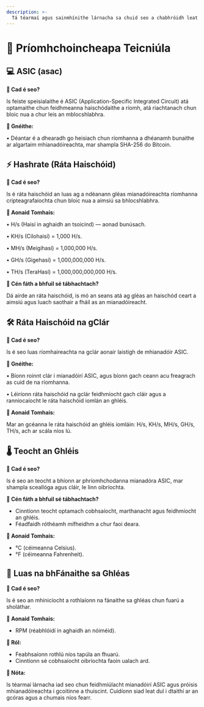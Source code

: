 ```yaml
---
description: >-
  Tá téarmaí agus sainmhínithe lárnacha sa chuid seo a chabhróidh leat ábhar an doiciméid a thuiscint níos fearr.
---
```


# 📘 Príomhchoincheapa Teicniúla

## 💻 ASIC (asac)

**🔹 Cad é seo?**

Is feiste speisialaithe é ASIC (Application-Specific Integrated Circuit) atá optamaithe chun feidhmeanna haischódaithe a ríomh, atá riachtanach chun bloic nua a chur leis an mblocshlabhra.

**🔹 Gnéithe:**

• Déantar é a dhearadh go heisiach chun ríomhanna a dhéanamh bunaithe ar algartaim mhianadóireachta, mar shampla SHA-256 do Bitcoin.

## ⚡ Hashrate (Ráta Haischóid)

**🔹 Cad é seo?**

Is é ráta haischóid an luas ag a ndéanann gléas mianadóireachta ríomhanna cripteagrafaíochta chun bloic nua a aimsiú sa bhlocshlabhra.

**🔹 Aonaid Tomhais:**

• H/s (Haisí in aghaidh an tsoicind) — aonad bunúsach.

• KH/s (Cilohaisí) = 1,000 H/s.

• MH/s (Meigihasí) = 1,000,000 H/s.

• GH/s (Gigehasí) = 1,000,000,000 H/s.

• TH/s (TeraHasí) = 1,000,000,000,000 H/s.

**🔹 Cén fáth a bhfuil sé tábhachtach?**

Dá airde an ráta haischóid, is mó an seans atá ag gléas an haischód ceart a aimsiú agus luach saothair a fháil as an mianadóireacht.

## 🛠️ Ráta Haischóid na gClár

**🔹 Cad é seo?**

Is é seo luas ríomhaireachta na gclár aonair laistigh de mhianadóir ASIC.

**🔹 Gnéithe:**

• Bíonn roinnt clár i mianadóirí ASIC, agus bíonn gach ceann acu freagrach as cuid de na ríomhanna.

• Léiríonn ráta haischóid na gclár feidhmíocht gach cláir agus a ranníocaíocht le ráta haischóid iomlán an ghléis.

**🔹 Aonaid Tomhais:**

Mar an gcéanna le ráta haischóid an ghléis iomláin: H/s, KH/s, MH/s, GH/s, TH/s, ach ar scála níos lú.

## 🌡️ Teocht an Ghléis

**🔹 Cad é seo?**

Is é seo an teocht a bhíonn ar phríomhchodanna mianadóra ASIC, mar shampla sceallóga agus cláir, le linn oibríochta.

**🔹 Cén fáth a bhfuil sé tábhachtach?**

* Cinntíonn teocht optamach cobhsaíocht, marthanacht agus feidhmíocht an ghléis.
* Féadfaidh róthéamh mífheidhm a chur faoi deara.

**🔹 Aonaid Tomhais:**

* &#x20;°C (céimeanna Celsius).
* &#x20;°F (céimeanna Fahrenheit).

## 🔄 Luas na bhFánaithe sa Ghléas

**🔹 Cad é seo?**

Is é seo an mhinicíocht a rothlaíonn na fánaithe sa ghléas chun fuarú a sholáthar.

**🔹 Aonaid Tomhais:**

* &#x20;RPM (réabhlóidí in aghaidh an nóiméid).

**🔹 Ról:**

* Feabhsaíonn rothlú níos tapúla an fhuarú.
* Cinntíonn sé cobhsaíocht oibríochta faoin ualach ard.

**🎯 Nóta:**

Is téarmaí lárnacha iad seo chun feidhmiúlacht mianadóirí ASIC agus próisis mhianadóireachta i gcoitinne a thuiscint. Cuidíonn siad leat dul i dtaithí ar an gcóras agus a chumais níos fearr.
